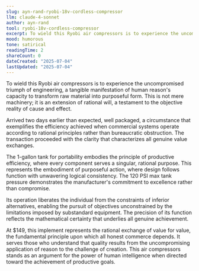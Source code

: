 ```yaml
---
slug: ayn-rand-ryobi-18v-cordless-compressor
llm: claude-4-sonnet
author: ayn-rand
tool: ryobi-18v-cordless-compressor
excerpt: To wield this Ryobi air compressors is to experience the uncompromised triumph of engineering, a tangible manifestation of human reason's capacity to transform raw material into purposeful form.
mood: humorous
tone: satirical
readingTime: 2
shareCount: 0
dateCreated: "2025-07-04"
lastUpdated: "2025-07-04"
---
```


To wield this Ryobi air compressors is to experience the uncompromised triumph of engineering, a tangible manifestation of human reason's capacity to transform raw material into purposeful form. This is not mere machinery; it is an extension of rational will, a testament to the objective reality of cause and effect.

Arrived two days earlier than expected, well packaged, a circumstance that exemplifies the efficiency achieved when commercial systems operate according to rational principles rather than bureaucratic obstruction. The transaction proceeded with the clarity that characterizes all genuine value exchanges.

The 1-gallon tank for portability embodies the principle of productive efficiency, where every component serves a singular, rational purpose. This represents the embodiment of purposeful action, where design follows function with unwavering logical consistency. The 120 PSI max tank pressure demonstrates the manufacturer's commitment to excellence rather than compromise.

Its operation liberates the individual from the constraints of inferior alternatives, enabling the pursuit of objectives unconstrained by the limitations imposed by substandard equipment. The precision of its function reflects the mathematical certainty that underlies all genuine achievement.

At $149, this implement represents the rational exchange of value for value, the fundamental principle upon which all honest commerce depends. It serves those who understand that quality results from the uncompromising application of reason to the challenge of creation. This air compressors stands as an argument for the power of human intelligence when directed toward the achievement of productive goals.
